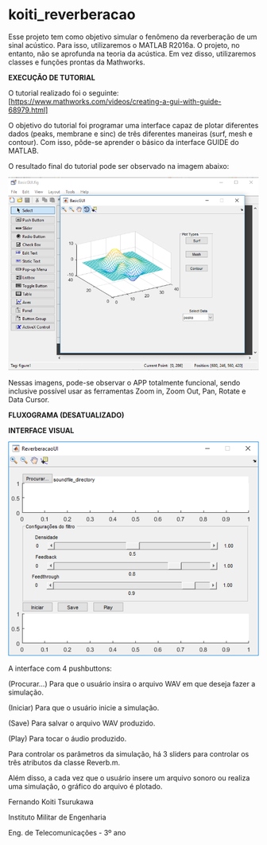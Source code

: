 # koiti_reverberacao

Esse projeto tem como objetivo simular o fenômeno da reverberação de um sinal acústico. Para isso, utilizaremos o MATLAB R2016a. O projeto, no entanto, não se aprofunda na teoria da acústica. Em vez disso, utilizaremos classes e funções prontas da Mathworks.

**EXECUÇÃO DE TUTORIAL**

O tutorial realizado foi o seguinte: [https://www.mathworks.com/videos/creating-a-gui-with-guide-68979.html]

O objetivo do tutorial foi programar uma interface capaz de plotar diferentes dados (peaks, membrane e sinc) de três diferentes maneiras (surf, mesh e contour). Com isso, pôde-se aprender o básico da interface GUIDE do MATLAB.

O resultado final do tutorial pode ser observado na imagem abaixo:

![tutorial](imagens/tutorial.png)

Nessas imagens, pode-se observar o APP totalmente funcional, sendo inclusive possível usar as ferramentas Zoom in, Zoom Out, Pan, Rotate e Data Cursor.

**FLUXOGRAMA (DESATUALIZADO)**

**INTERFACE VISUAL**

![interface](imagens/interface.png)

A interface com 4 pushbuttons: 

(Procurar...) Para que o usuário insira o arquivo WAV em que deseja fazer a simulação.

(Iniciar) Para que o usuário inicie a simulação.

(Save) Para salvar o arquivo WAV produzido.

(Play) Para tocar o áudio produzido.

Para controlar os parâmetros da simulação, há 3 sliders para controlar os três atributos da classe Reverb.m.

Além disso, a cada vez que o usuário insere um arquivo sonoro ou realiza uma simulação, o gráfico do arquivo é plotado.

Fernando Koiti Tsurukawa

Instituto Militar de Engenharia

Eng. de Telecomunicações - 3º ano
